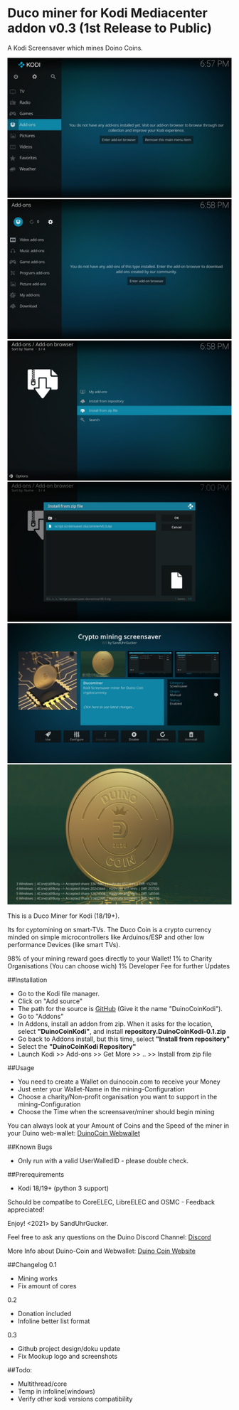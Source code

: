 # Duco miner for Kodi Mediacenter addon v0.3 (1st Release to Public)
A Kodi Screensaver which mines Doino Coins.

![Install1](https://github.com/SandUhrGucker/duino-coin-kodi/blob/main/Images/Install1.jpg?raw=true)
![Install2](https://github.com/SandUhrGucker/duino-coin-kodi/blob/main/Images/Install2.jpg?raw=true)
![Install3](https://github.com/SandUhrGucker/duino-coin-kodi/blob/main/Images/Install3.jpg?raw=true)
![Install4](https://github.com/SandUhrGucker/duino-coin-kodi/blob/main/Images/Install4.jpg?raw=true)
![Install5](https://github.com/SandUhrGucker/duino-coin-kodi/blob/main/Images/Install5.jpg?raw=true)
![Running](https://github.com/SandUhrGucker/duino-coin-kodi/blob/main/Images/Running.jpg?raw=true)

This is a Duco Miner for Kodi (18/19+).

Its for cyptomining on smart-TVs. The Duco Coin is a crypto currency minded on simple microcontrollers like Arduinos/ESP and other low performance Devices (like smart TVs).

98% of your mining reward goes directly to your Wallet!
1% to Charity Organisations (You can choose wich)
1% Developer Fee for further Updates


##Installation
* Go to the Kodi file manager.
* Click on "Add source"
* The path for the source is [GitHub](https://github.com/SandUhrGucker/duino-coin-kodi/) (Give it the name "DuinoCoinKodi").
* Go to "Addons"
* In Addons, install an addon from zip. When it asks for the location, select **"DuinoCoinKodi"**, and install **repository.DuinoCoinKodi-0.1.zip**
* Go back to Addons install, but this time, select **"Install from repository"**
* Select the **"DuinoCoinKodi Repository"**
* Launch Kodi >> Add-ons >> Get More >> .. >> Install from zip file


##Usage
* You need to create a Wallet on duinocoin.com to receive your Money
* Just enter your Wallet-Name in the mining-Configuration
* Choose a charity/Non-profit organisation you want to support in the mining-Configuration
* Choose the Time when the screensaver/miner should begin mining

You can always look at your Amount of Coins and the Speed of the miner in your Duino web-wallet: [DuinoCoin Webwallet](https://wallet.duinocoin.com/)

##Known Bugs
* Only run with a valid UserWalledID - please double check.

##Prerequirements
* Kodi 18/19+ (python 3 support)

Schould be compatibe to CoreELEC, LibreELEC and OSMC - Feedback appreciated!

Enjoy!
<2021> by SandUhrGucker.

Feel free to ask any questions on the Duino Discord Channel: [Discord](https://discord.gg/kvBkccy)

More Info about Duino-Coin and Webwallet: [Duino Coin Website](www.duinocoin.com)

##Changelog
0.1 
* Mining works 
* Fix amount of cores

0.2 
* Donation included
* Infoline better list format

0.3
* Github project design/doku update
* Fix Mookup logo and screenshots

##Todo:
* Multithread/core
* Temp in infoline(windows)
* Verify other kodi versions compatibility


